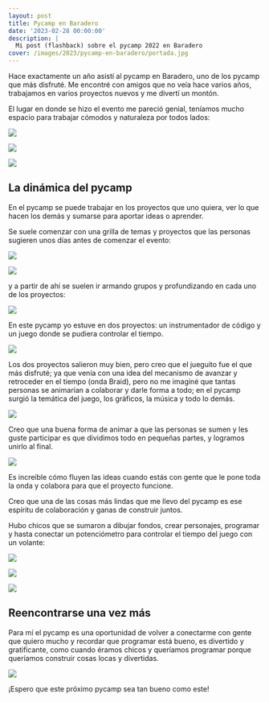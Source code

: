```yaml
---
layout: post
title: Pycamp en Baradero
date: '2023-02-28 00:00:00'
description: |
  Mi post (flashback) sobre el pycamp 2022 en Baradero
cover: /images/2023/pycamp-en-baradero/portada.jpg
---
```


Hace exactamente un año asistí al pycamp en Baradero, uno de
los pycamp que más disfruté. Me encontré con amigos que no
veía hace varios años, trabajamos en varios proyectos nuevos
y me divertí un montón.

El lugar en donde se hizo el evento me pareció genial,
teníamos mucho espacio para trabajar cómodos y naturaleza
por todos lados:

![](/images/2023/pycamp-en-baradero/lugar.jpg)

![](/images/2023/pycamp-en-baradero/asado.jpg)

![](/images/2023/pycamp-en-baradero/reunion.jpg)

## La dinámica del pycamp

En el pycamp se puede trabajar en los proyectos que uno
quiera, ver lo que hacen los demás y sumarse para aportar
ideas o aprender.

Se suele comenzar con una grilla de temas y proyectos que
las personas sugieren unos días antes de comenzar el evento:

![](/images/2023/pycamp-en-baradero/programa-1.jpg)

![](/images/2023/pycamp-en-baradero/programa-2.jpg)

y a partir de ahí se suelen ir armando grupos y
profundizando en cada uno de los proyectos:

![](/images/2023/pycamp-en-baradero/ideas.jpg)

En este pycamp yo estuve en dos proyectos: un instrumentador
de código y un juego donde se pudiera controlar el tiempo.

![](/images/2023/pycamp-en-baradero/grupo.jpg)

Los dos proyectos salieron muy bien, pero creo que el
jueguito fue el que más disfruté; ya que venía con una idea
del mecanismo de avanzar y retroceder en el tiempo (onda
Braid), pero no me imaginé que tantas personas se animarían
a colaborar y darle forma a todo; en el pycamp surgió la
temática del juego, los gráficos, la música y todo lo demás. 

![](/images/2023/pycamp-en-baradero/dibujo.jpg)

Creo que una buena forma de animar a que las personas se
sumen y les guste participar es que dividimos todo en
pequeñas partes, y logramos unirlo al final.

![](/images/2023/pycamp-en-baradero/idea.jpg)

Es increíble cómo fluyen las ideas cuando estás con gente que
le pone toda la onda y colabora para que el proyecto
funcione.

Creo que una de las cosas más lindas que me llevo del pycamp
es ese espíritu de colaboración y ganas de construir juntos.

Hubo chicos que se sumaron a dibujar fondos, crear
personajes, programar y hasta conectar un potenciómetro para
controlar el tiempo del juego con un volante:

![](/images/2023/pycamp-en-baradero/juego.jpg)

![](/images/2023/pycamp-en-baradero/presentacion-2.jpg)

![](/images/2023/pycamp-en-baradero/presentacion-3.jpg)


## Reencontrarse una vez más

Para mí el pycamp es una oportunidad de volver a conectarme
con gente que quiero mucho y recordar que programar está
bueno, es divertido y gratificante, como cuando éramos
chicos y queríamos programar porque queríamos construir cosas
locas y divertidas.

![](/images/2023/pycamp-en-baradero/foto-grupal.jpg)

¡Espero que este próximo pycamp sea tan bueno como este!

